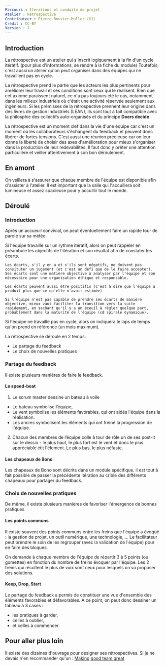 ```yaml
---
Parcours : Itérations et conduite de projet
Atelier : Rétrospective
Contributeur : Pierre Bouvier-Muller (V1)
Crédit : CC-BY
Version : 1
---
```


## Introduction
La rétrospective est un atelier qui s'inscrit logiquement à la fin d'un cycle itératif. (pour plus d'informations, se rendre à la fiche du module)
Toutefois, c'est aussi un atelier qu'on peut organiser dans des équipes qui ne travaillent pas en cycle.

La rétrospective prend le partie que les acteurs les plus pertinents pour améliorer leur travail et ses conditions sont ceux qui le réalisent.
Bien que cet axiome paraissent naturel, ce n'a pas toujours été le cas, notamment dans les milieux industriels où c'était une activité réservée seulement aux ingénieurs.
Si les prémisses de la rétrospective prennent leur origine dans des livres de gestion industriels (LEAN), ils sont tout à fait compatible avec la philosphie des collectifs auto-organisés et du principe **Doers decide**

La rétrospective est un moment clef dans la vie d'une équipe car c'est un moment où les collaborateurs s'échangent du feedback et peuvent donc libérer de fortes tensions.
C'est aussi une réunion précieuse car on leur donne la liberté de choisir des axes d'amélioration pour mieux s'organiser dans la production de leur redevabilités.
Il faut donc y prêter une attention particulière et veiller attentivement à son bon déroulement.


## En amont
On veillera à s'assurer que chaque membre de l'équipe est disponible afin d'assister à l'atelier.
Il est important que la salle qui l'accuillera soit lumineuse et assez spacieuse pour y accuillir tout le monde.

## Déroulé
### Introduction
Après un accueuil convivial, on peut éventuellement faire un rapide tour de parole sur sa météo.

Si l'équipe travaille sur un rythme itératif, alors on peut rappeler en préambule les objectifs de l'itération et son résultat afin de constater les écarts.

    Les écarts, s'il y en a et s'ils sont négatifs, ne doivent pas consituter un jugement (et c'est un défi que de le faire accepter).
    Ses écarts sont une matière objective à analyser par l'équipe et son nécessaire pour une organisation éthique et responsable.

    Les écarts peuvent aussi être positifis (c'est à dire que l'équipe a produit plus que ce qu'elle n'avait estimée)

    Si l'équipe n'est pas capable de prendre ses écarts de manière objective, mieux vaut faciliter la transition vers la suite rapidement, en sachant qu'il y a un éceuil à régler quelque part, probablement dans la maturité de l'équipe (cd spirale dynamique).

Si l'équipe ne travaille pas en cycle, alors on indiquera le laps de temps qu'on prend en référence (un mois maximum).

La rétrospective se déroule en 2 temps:
  - Le partage du feedback
  - Le choix de nouvelles pratiques

### Partage du feedback
Il existe plusieurs manières de faire le feedback.

#### Le speed-boat

1. Le scrum master dessine un bateau à voile

- Le bateau symbolise l’équipe,
- Le vent symbolise les éléments favorables, qui ont aidés l'équipe dans la réalisation.
- Les ancres symbolisent les éléments qui ont freiné la progression de l'équipe.

2. Chacun des membres de l’équipe colle à tour de rôle un de ses post-it sur le dessin - le plus haut, le plus fort est le vent et donc le plus appréciable étit l'élement. Le plus bas, le plus néfaste.

#### Les chapeaux de Bono
Les chapeaux de Bono sont décrits dans un module spécifique. Il est tout à fait possible de passer la précédente itération au crible des différents chapeaux pour partager du feedback.

### Choix de nouvelles pratiques
De même, il existe plusieurs manières de favoriser l'émergence de bonnes pratiques.

#### Les points communs
Il existe souvent des points communs entre les freins que l'équipe a évoqué : la gestion de projet, un outil numérique, une technologie, ...
Le facilitateur peut prendre le soin de les regrouper (avec la validation de l'équipe) pour en faire des bloques.

On demande à chaque membre de l'équipe de répartir 3 à 5 points (ou gomettes) en fonction du nombre de freins évoquer par l'équipe.
Les 2 freins qui récoltent le plus de voix sont ceux pour lesquels on va proposer des solutions.

#### Keep, Drop, Start
Le partage du feedback a permis de constituer une vue d'ensemble des éléments favorables et défavorables.
A ce point, on peut donc dessiner un tableau à 3 cases :
- les pratiques à garder,
- celles à oublier,
- et celles à commencer.

## Pour aller plus loin
Il existe des dizaines d'ouvrage pour designer ses rétrospectives. Si je ne devais n'en recommander qu'un : [Making good team great](https://pragprog.com/book/dlret/agile-retrospectives)
